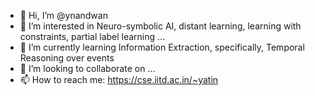 - 👋 Hi, I’m @ynandwan
- 👀 I’m interested in Neuro-symbolic AI, distant learning, learning with constraints, partial label learning ...
- 🌱 I’m currently learning Information Extraction, specifically, Temporal Reasoning over events
- 💞️ I’m looking to collaborate on ...
- 📫 How to reach me: https://cse.iitd.ac.in/~yatin

<!---
ynandwan/ynandwan is a ✨ special ✨ repository because its `README.md` (this file) appears on your GitHub profile.
You can click the Preview link to take a look at your changes.
--->
